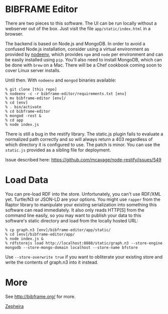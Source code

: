 BIBFRAME Editor
===============

There are two pieces to this software.  The UI can be run locally without
a webserver out of the box.  Just visit the file `app/static/index.html`
in a browser.

The backend is based on Node.js and MongoDB.  In order to avoid a confused
Node.js installation, consider using a virtual environment as provided by
[nodeenv](https://github.com/ekalinin/nodeenv), which provides `npm` and `node`
per environment and can be easily installed using `pip`.  You'll also need
to install MongoDB, which can be done with `brew` on a Mac.  There will
be a Chef cookbook coming soon to cover Linux server installs.

Until then.  With `nodeenv` and `mongod` binaries available:

```
% git clone [this repo]
% nodeenv -c -r bibframe-editor/requirements.txt [env]
% mv bibframe-editor [env]/
% cd [env]
% . bin/activate
% cd bibframe-editor
% mongod -rest &
% cd app
% node index.js
```

There is still a bug in the restify library.  The static.js plugin fails to
evaluate a normalized path correctly and so will always return a 403
regardless of which directory it is configured to use.  The patch is minor.
You can use the `static.js` provided as a sibling file for deployment.

Issue described here: https://github.com/mcavage/node-restify/issues/549

Load Data
=========

You can pre-load RDF into the store.  Unfortunately, you can't use RDF/XML
yet.  Turtle/N3 or JSON-LD are your options.  You might use `rapper` from the
Raptor library to manipulate your existing serialization into something
this software can read immediately.  It also only reads HTTP[S] from the
command line easily, so you may want to publish your data to this software's
static directory and load from the locally hosted URL:

```
% cp graph.n3 [env]/bibframe-editor/app/static/
% cd [env]/bibframe-editor/app/
% node index.js &
% rdfstorejs load http://localhost:8888/static/graph.n3 --store-engine mongodb --store-mongo-domain localhost --store-name bfstore
```

Use `--store-overwrite true` if you want to obliterate your existing store
and write the contents of graph.n3 into it instead.

More
====

See http://bibframe.org/ for more.

[Zepheira](http://zepheira.com/)
